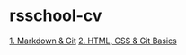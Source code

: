 # rsschool-cv
[1. Markdown & Git](https://newDeveloperDot.github.io/rsschool-cv/cv)
[2. HTML, CSS & Git Basics](https://newDeveloperDot.github.io/rsschool-cv/)
